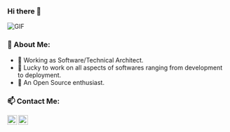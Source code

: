 ### Hi there 👋

<img align="center" alt="GIF" src="https://media.giphy.com/media/13HgwGsXF0aiGY/giphy.gif" />
<br />

### 🤵 About Me:

- 🔭 Working as Software/Technical Architect.
- 🌱 Lucky to work on all aspects of softwares ranging from development to deployment. 
- 👯 An Open Source enthusiast.


### 📫 Contact Me:
<a href="https://twitter.com/dharmjit87">
  <img align="left" alt="Dharmjit's Twitter" width="22px" src="https://cdn.jsdelivr.net/npm/simple-icons@v3/icons/twitter.svg" />
</a>
<a href="https://www.linkedin.com/in/dharmjit/">
  <img align="left" alt="Dharmjit's Linkdein" width="22px" src="https://cdn.jsdelivr.net/npm/simple-icons@v3/icons/linkedin.svg" />
</a>

